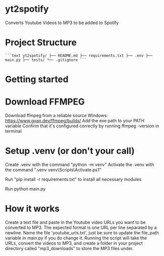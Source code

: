 # yt2spotify

Converts Youtube Videos to MP3 to be added to Spotify

# Project Structure

<pre><code>```text yt2spotify/ ├── README.md ├── requirements.txt ├── .env ├── main.py ├── tests/ └── .gitignore ```</code></pre>

# Getting started

# Download FFMPEG

Download ffmpeg from a reliable source
Windows: https://www.gyan.dev/ffmpeg/builds/
Add the exe path to your PATH variable
Confirm that it's configured correctly by running ffmpeg -version in terminal

# Setup .venv (or don't your call)

Create .venv with the command "python -m venv"
Activate the .venv with the command ".venv venv\Scripts\Activate.ps1"

Run "pip install -r requirements.txt" to install all necessary modules

Run python main.py

# How it works

Create a text file and paste in the Youtube video URLs you want to be converted to MP3.
The expected format is one URL per line separated by a newline.
Name the file 'youtube_urls.txt', just be sure to update the file_path variable in main.py if you do change it.
Running the script will take the URLs, convert the videos to MP3, and create a folder in your project directory called "mp3_downloads" to store the MP3 files under.
